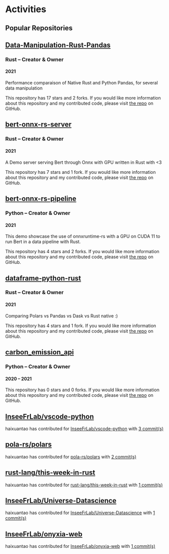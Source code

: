 # Activities

## Popular Repositories

<div class="job ">
  <h2>
    <a href="https://github.com/haixuantao/Data-Manipulation-Rust-Pandas">Data-Manipulation-Rust-Pandas</a>
  </h2>
  <h3>Rust – Creator &amp; Owner</h3>
  <h4>2021</h4>
  <p>Performance comparaison of Native Rust and Python Pandas, for several data manipulation </p>
  <p>
    This repository has 17 stars and 2 forks.
    If you would like more information about this repository and my
    contributed code, please visit
    <a href="https://github.com/haixuantao/Data-Manipulation-Rust-Pandas">the repo</a> on
    GitHub.
  </p>
</div><div class="job ">
  <h2>
    <a href="https://github.com/haixuantao/bert-onnx-rs-server">bert-onnx-rs-server</a>
  </h2>
  <h3>Rust – Creator &amp; Owner</h3>
  <h4>2021</h4>
  <p>A Demo server serving Bert through Onnx with GPU written in Rust with &lt;3 </p>
  <p>
    This repository has 7 stars and 1 fork.
    If you would like more information about this repository and my
    contributed code, please visit
    <a href="https://github.com/haixuantao/bert-onnx-rs-server">the repo</a> on
    GitHub.
  </p>
</div><div class="job ">
  <h2>
    <a href="https://github.com/haixuantao/bert-onnx-rs-pipeline">bert-onnx-rs-pipeline</a>
  </h2>
  <h3>Python – Creator &amp; Owner</h3>
  <h4>2021</h4>
  <p>This demo showcase the use of onnxruntime-rs with a GPU on CUDA 11 to run Bert in a data pipeline with Rust. </p>
  <p>
    This repository has 4 stars and 2 forks.
    If you would like more information about this repository and my
    contributed code, please visit
    <a href="https://github.com/haixuantao/bert-onnx-rs-pipeline">the repo</a> on
    GitHub.
  </p>
</div><div class="job ">
  <h2>
    <a href="https://github.com/haixuantao/dataframe-python-rust">dataframe-python-rust</a>
  </h2>
  <h3>Rust – Creator &amp; Owner</h3>
  <h4>2021</h4>
  <p>Comparing Polars vs Pandas vs Dask vs Rust native :) </p>
  <p>
    This repository has 4 stars and 1 fork.
    If you would like more information about this repository and my
    contributed code, please visit
    <a href="https://github.com/haixuantao/dataframe-python-rust">the repo</a> on
    GitHub.
  </p>
</div><div class="job last">
  <h2>
    <a href="https://github.com/haixuantao/carbon_emission_api">carbon_emission_api</a>
  </h2>
  <h3>Python – Creator &amp; Owner</h3>
  <h4>2020 – 2021</h4>
  <p> </p>
  <p>
    This repository has 0 stars and 0 forks.
    If you would like more information about this repository and my
    contributed code, please visit
    <a href="https://github.com/haixuantao/carbon_emission_api">the repo</a> on
    GitHub.
  </p>
</div>

<div class="contributions">
  <h2>
    <a href="https://github.com/InseeFrLab/vscode-python">InseeFrLab/vscode-python</a>
  </h2>
  <p>haixuantao has contributed for <a href="https://github.com/InseeFrLab/vscode-python">InseeFrLab/vscode-python</a> with <a href="https://github.com/InseeFrLab/vscode-python/commits?author=haixuantao">3 commit(s)</a></p>
</div><div class="contributions">
  <h2>
    <a href="https://github.com/pola-rs/polars">pola-rs/polars</a>
  </h2>
  <p>haixuantao has contributed for <a href="https://github.com/pola-rs/polars">pola-rs/polars</a> with <a href="https://github.com/pola-rs/polars/commits?author=haixuantao">2 commit(s)</a></p>
</div><div class="contributions">
  <h2>
    <a href="https://github.com/rust-lang/this-week-in-rust">rust-lang/this-week-in-rust</a>
  </h2>
  <p>haixuantao has contributed for <a href="https://github.com/rust-lang/this-week-in-rust">rust-lang/this-week-in-rust</a> with <a href="https://github.com/rust-lang/this-week-in-rust/commits?author=haixuantao">1 commit(s)</a></p>
</div><div class="contributions">
  <h2>
    <a href="https://github.com/InseeFrLab/Universe-Datascience">InseeFrLab/Universe-Datascience</a>
  </h2>
  <p>haixuantao has contributed for <a href="https://github.com/InseeFrLab/Universe-Datascience">InseeFrLab/Universe-Datascience</a> with <a href="https://github.com/InseeFrLab/Universe-Datascience/commits?author=haixuantao">1 commit(s)</a></p>
</div><div class="contributions">
  <h2>
    <a href="https://github.com/InseeFrLab/onyxia-web">InseeFrLab/onyxia-web</a>
  </h2>
  <p>haixuantao has contributed for <a href="https://github.com/InseeFrLab/onyxia-web">InseeFrLab/onyxia-web</a> with <a href="https://github.com/InseeFrLab/onyxia-web/commits?author=haixuantao">1 commit(s)</a></p>
</div>